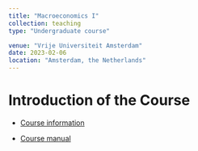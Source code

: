 ```yaml
---
title: "Macroeconomics I"
collection: teaching
type: "Undergraduate course"

venue: "Vrije Universiteit Amsterdam"
date: 2023-02-06
location: "Amsterdam, the Netherlands"
---
```

   
Introduction of the Course
======
 - [Course information](https://studiegids.vu.nl/en/vakken/2022-2023/E_EBE1_MACEC#/)

 - [Course manual](../assets/Macroeconomics_CourseManual.pdf)
